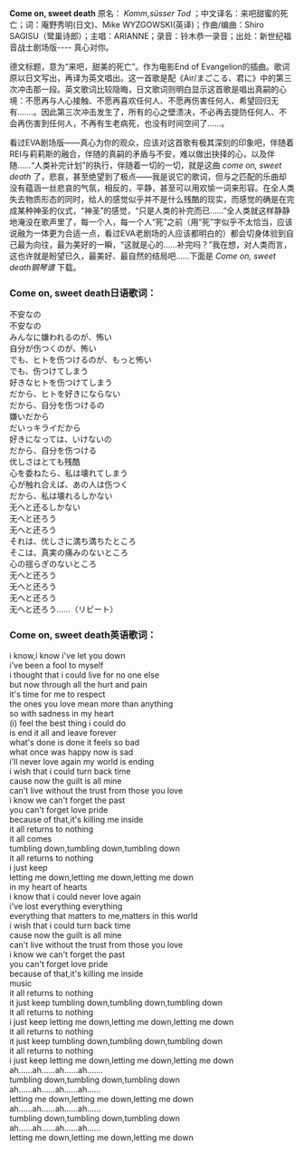 

**Come on, sweet death** 原名： _Komm,süsser Tod_ ；中文译名：来吧甜蜜的死亡；词：庵野秀明(日文)、Mike
WYZGOWSKI(英译)；作曲/编曲：Shiro SAGISU（鹭巢诗郎）；主唱：ARIANNE；录音：铃木恭一录音；出处：新世纪福音战士剧场版----
真心对你。

德文标题，意为“来吧，甜美的死亡”。作为电影End of
Evangelion的插曲。歌词原以日文写出，再译为英文唱出。这一首歌是配《Air/まごこる、君に》中的第三次冲击那一段。英文歌词比较隐晦，日文歌词则明白显示这首歌是唱出真嗣的心境：不愿再与人心接触、不愿再喜欢任何人、不愿再伤害任何人、希望回归无有…….。因此第三次冲击发生了，所有的心之壁溃决，不必再去提防任何人、不会再伤害到任何人，不再有生老病死，也没有时间空间了……。

看过EVA剧场版——真心为你的观众，应该对这首歌有极其深刻的印象吧，伴随着REI与莉莉斯的融合，伴随的真嗣的矛盾与不安，难以做出抉择的心，以及伴随……“人类补完计划”的执行，伴随着一切的一切，就是这曲
_come on, sweet death_
了，悲哀，甚至绝望到了极点——我是说它的歌词，但与之匹配的乐曲却没有蕴涵一丝悲哀的气氛，相反的，平静，甚至可以用欢愉一词来形容。在全人类失去物质形态的同时，给人的感觉似乎并不是什么残酷的现实，而感觉的确是在完成某种神圣的仪式，“神圣”的感觉，“只是人类的补完而已……”全人类就这样静静地淹没在歌声里了，每一个人，每一个人“死”之前（用“死”字似乎不太恰当，应该说融为一体更为合适一点，看过EVA老剧场的人应该都明白的）都会切身体验到自己最为向往，最为美好的一瞬，“这就是心的……补完吗？”我在想，对人类而言，这也许就是盼望已久，最美好、最自然的结局吧……下面是
_Come on, sweet death钢琴谱_ 下载。

### Come on, sweet death日语歌词：

不安なの  
不安なの  
みんなに嫌われるのが、怖い  
自分が伤つくのが、怖い  
でも、ヒトを伤つけるのが、もっと怖い  
でも、伤つけてしまう  
好きなヒトを伤つけてしまう  
だから、ヒトを好きにならない  
だから、自分を伤つけるの  
嫌いだから  
だいっキライだから  
好きになっては、いけないの  
だから、自分を伤つける  
优しさはとても残酷  
心を委ねたら、私は壊れてしまう  
心が触れ合えば、あの人は伤つく  
だから、私は壊れるしかない  
无へと还るしかない  
无へと还ろう  
无へと还ろう  
それは、优しさに満ち満ちたところ  
そこは、真実の痛みのないところ  
心の揺らぎのないところ  
无へと还ろう  
无へと还ろう  
无へと还ろう  
无へと还ろう……（リピート）

### Come on, sweet death英语歌词：

i know,i know i've let you down  
i've been a fool to myself  
i thought that i could live for no one else  
but now through all the hurt and pain  
it's time for me to respect  
the ones you love mean more than anything  
so with sadness in my heart  
(i) feel the best thing i could do  
is end it all and leave forever  
what's done is done it feels so bad  
what once was happy now is sad  
i'll never love again my world is ending  
i wish that i could turn back time  
cause now the guilt is all mine  
can't live without the trust from those you love  
i know we can't forget the past  
you can't forget love pride  
because of that,it's killing me inside  
it all returns to nothing  
it all comes  
tumbling down,tumbling down,tumbling down  
it all returns to nothing  
i just keep  
letting me down,letting me down,letting me down  
in my heart of hearts  
i know that i could never love again  
i've lost everything everything  
everything that matters to me,matters in this world  
i wish that i could turn back time  
cause now the guilt is all mine  
can't live without the trust from those you love  
i know we can't forget the past  
you can't forget love pride  
because of that,it's killing me inside  
music  
it all returns to nothing  
it just keep tumbling down,tumbling down,tumbling down  
it all returns to nothing  
i just keep letting me down,letting me down,letting me down  
it all returns to nothing  
it just keep tumbling down,tumbling down,tumbling down  
it all returns to nothing  
i just keep letting me down,letting me down,letting me down  
ah……ah……ah……ah.......  
tumbling down,tumbling down,tumbling down  
ah……ah……ah……ah……  
letting me down,letting me down,letting me down  
ah……ah……ah……ah……  
tumbling down,tumbling down,tumbling down  
ah……ah……ah……ah……  
letting me down,letting me down,letting me down

